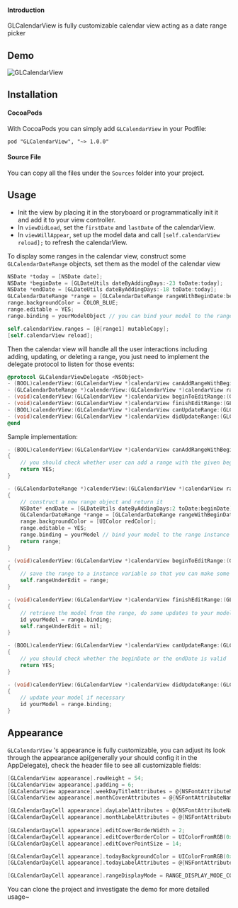 #### Introduction

GLCalendarView is fully customizable calendar view acting as a date range picker
## Demo

![GLCalendarView](https://raw.githubusercontent.com/Glow-Inc/GLCalendarView/master/demo.gif)

## Installation
#### CocoaPods
With CocoaPods you can simply add `GLCalendarView` in your Podfile:
```
pod "GLCalendarView", "~> 1.0.0"
```
#### Source File
You can copy all the files under the `Sources` folder into your project.

## Usage
* Init the view by placing it in the storyboard or programmatically init it and add it to your view controller.
* In `viewDidLoad`, set the `firstDate` and `lastDate` of the calendarView.
* In `viewWillAppear`, set up the model data and call `[self.calendarView reload];` to refresh the calendarView.

To display some ranges in the calendar view, construct some `GLCalendarDateRange` objects, set them as the model of the calendar view
```objective-c
NSDate *today = [NSDate date];
NSDate *beginDate = [GLDateUtils dateByAddingDays:-23 toDate:today];
NSDate *endDate = [GLDateUtils dateByAddingDays:-18 toDate:today];
GLCalendarDateRange *range = [GLCalendarDateRange rangeWithBeginDate:beginDate endDate:endDate];
range.backgroundColor = COLOR_BLUE;
range.editable = YES;
range.binding = yourModelObject // you can bind your model to the range

self.calendarView.ranges = [@[range1] mutableCopy];
[self.calendarView reload];
```

Then the calendar view will handle all the user interactions including adding, updating, or deleting a range, you just need to implement the delegate protocol to listen for those events:
```objective-c
@protocol GLCalendarViewDelegate <NSObject>
- (BOOL)calenderView:(GLCalendarView *)calendarView canAddRangeWithBeginDate:(NSDate *)beginDate;
- (GLCalendarDateRange *)calenderView:(GLCalendarView *)calendarView rangeToAddWithBeginDate:(NSDate *)beginDate;
- (void)calenderView:(GLCalendarView *)calendarView beginToEditRange:(GLCalendarDateRange *)range;
- (void)calenderView:(GLCalendarView *)calendarView finishEditRange:(GLCalendarDateRange *)range continueEditing:(BOOL)continueEditing;
- (BOOL)calenderView:(GLCalendarView *)calendarView canUpdateRange:(GLCalendarDateRange *)range toBeginDate:(NSDate *)beginDate endDate:(NSDate *)endDate;
- (void)calenderView:(GLCalendarView *)calendarView didUpdateRange:(GLCalendarDateRange *)range toBeginDate:(NSDate *)beginDate endDate:(NSDate *)endDate;
@end
```

Sample implementation:
```objective-c
- (BOOL)calenderView:(GLCalendarView *)calendarView canAddRangeWithBeginDate:(NSDate *)beginDate
{
    // you should check whether user can add a range with the given begin date
    return YES;
}

- (GLCalendarDateRange *)calenderView:(GLCalendarView *)calendarView rangeToAddWithBeginDate:(NSDate *)beginDate
{
    // construct a new range object and return it
    NSDate* endDate = [GLDateUtils dateByAddingDays:2 toDate:beginDate];
    GLCalendarDateRange *range = [GLCalendarDateRange rangeWithBeginDate:beginDate endDate:endDate];
    range.backgroundColor = [UIColor redColor];
    range.editable = YES;
    range.binding = yourModel // bind your model to the range instance
    return range;
}

- (void)calenderView:(GLCalendarView *)calendarView beginToEditRange:(GLCalendarDateRange *)range
{
    // save the range to a instance variable so that you can make some operation on it
    self.rangeUnderEdit = range;
}

- (void)calenderView:(GLCalendarView *)calendarView finishEditRange:(GLCalendarDateRange *)range continueEditing:(BOOL)continueEditing
{
    // retrieve the model from the range, do some updates to your model
    id yourModel = range.binding;
    self.rangeUnderEdit = nil;
}

- (BOOL)calenderView:(GLCalendarView *)calendarView canUpdateRange:(GLCalendarDateRange *)range toBeginDate:(NSDate *)beginDate endDate:(NSDate *)endDate
{
    // you should check whether the beginDate or the endDate is valid
    return YES;
}

- (void)calenderView:(GLCalendarView *)calendarView didUpdateRange:(GLCalendarDateRange *)range toBeginDate:(NSDate *)beginDate endDate:(NSDate *)endDate
{
    // update your model if necessary
    id yourModel = range.binding;
}

```

## Appearance
`GLCalendarView` 's appearance is fully customizable, you can adjust its look through the appearance api(generally your should config it in the AppDelegate), check the header file to see all customizable fields:
```objective-c
[GLCalendarView appearance].rowHeight = 54;
[GLCalendarView appearance].padding = 6;
[GLCalendarView appearance].weekDayTitleAttributes = @{NSFontAttributeName:[UIFont systemFontOfSize:8], NSForegroundColorAttributeName:[UIColor grayColor]};
[GLCalendarView appearance].monthCoverAttributes = @{NSFontAttributeName:[UIFont systemFontOfSize:30]};

[GLCalendarDayCell appearance].dayLabelAttributes = @{NSFontAttributeName:[UIFont systemFontOfSize:20], NSForegroundColorAttributeName:UIColorFromRGB(0x555555)};
[GLCalendarDayCell appearance].monthLabelAttributes = @{NSFontAttributeName:[UIFont systemFontOfSize:8]};
    
[GLCalendarDayCell appearance].editCoverBorderWidth = 2;
[GLCalendarDayCell appearance].editCoverBorderColor = UIColorFromRGB(0x366aac);
[GLCalendarDayCell appearance].editCoverPointSize = 14;

[GLCalendarDayCell appearance].todayBackgroundColor = UIColorFromRGB(0x366aac);
[GLCalendarDayCell appearance].todayLabelAttributes = @{NSFontAttributeName:[UIFont systemFontOfSize:20]};

[GLCalendarDayCell appearance].rangeDisplayMode = RANGE_DISPLAY_MODE_CONTINUOUS;
```

You can clone the project and investigate the demo for more detailed usage~